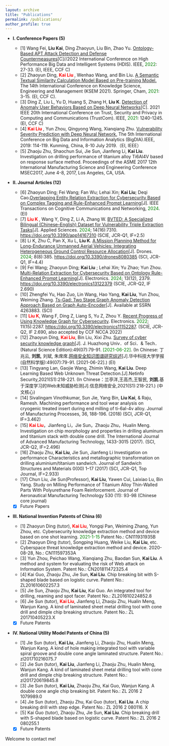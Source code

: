 ```yaml
---
layout: archive
title: "Publications"
permalink: /publications/
author_profile: true
---
```


<!--{% include base_path %}-->

<!--{% for post in site.publications reversed %}-->
<!--{% include archive-single.html %}-->
<!--{% endfor %}-->



* **I. Conference Papers (5)**
  * [1] Wang Fei, **Liu Kai**, Ding Zhaoyun, Liu Bin, Zhao Yu. [Ontology-Based APT Attack Detection and Defense Countermeasures](https://ieeexplore.ieee.org/document/9991678)[C]//2022 International Conference on High Performance Big Data and Intelligent Systems (HDIS). IEEE, <font color='green'>2022</font>: 27-33. (EI, IEEE, CCF C)
  * [2] Zhaoyun Ding, **<font color='red'> Kai Liu </font>**, Wenhao Wang, and Bin Liu. [A Semantic Textual Similarity Calculation Model Based on Pre-training Model.](https://doi.org/10.1007/978-3-030-82147-0_1) The 14th International Conference on Knowledge Science, Engineering and Management (KSEM 2021). Springer, Cham, <font color='green'>2021</font>: 3-15. (EI, CCF C).
  * [3] Ding Z, Liu L, Yu D, Huang S, Zhang H, **Liu K**. [Detection of Anomaly User Behaviors Based on Deep Neural Networks](https://ieeexplore.ieee.org/document/9724456)[C]. 2021 IEEE 20th International Conference on Trust, Security and Privacy in Computing and Communications (TrustCom). IEEE, <font color='green'>2021</font>: 1240-1245.(EI, CCF C)
  * [4] **<font color='red'> Kai Liu </font>**, Yun Zhou, Qingyong Wang, Xianqiang Zhu. [Vulnerability Severity Prediction with Deep Neural Network.](https://doi.org/10.1109/BigDIA.2019.8802851) The 5th International Conference on Big Data and Information Analytics (BigDIA).IEEE, 2019: 114-119. Kunming, China, 8-10 July 2019.（EI, IEEE）
  * [5] Zhaoju Zhu, Shaochun Sui, Jie Sun, Jianfeng Li, **Kai Liu**. Investigation on drilling performance of titanium alloy Ti6Al4V based on response surface method. Proceedings of the ASME 2017 12th International Manufacturing Science and Engineering Conference MSEC2017, June 4-8, 2017, Los Angeles, CA, USA.

* **II. Journal Articles (12)**
  * [6] Zhaoyun Ding; Fei Wang; Fan Wu; Lehai Xin; **Kai Liu**; Deqi Cao.[Overlapping Entity Relation Extraction for Cybersecurity Based on Complex Tagging and Rule-Enhanced Prompt Learning](https://ieeexplore.ieee.org/abstract/document/10757359)[J]. IEEE Transactions on Cognitive Communications and Networking, <font color='green'>2024</font>.(EI)
  * [7] **<font color='red'> Liu K </font>**, Wang Y, Ding Z, Li A, Zhang W. [BVTED: A Specialized Bilingual (Chinese–English) Dataset for Vulnerability Triple Extraction Tasks](https://www.mdpi.com/2076-3417/14/16/7310)[J]. Applied Sciences. <font color='green'>2024</font>; 14(16):7310. https://doi.org/10.3390/app14167310 (SCIE, JCR-Q1, IF=2.5)
  * [8] Li K, Zhu C, Pan X, Xu L, **Liu K**. [A Mission Planning Method for Long-Endurance Unmanned Aerial Vehicles: Integrating Heterogeneous Ground Control Resource Allocation](https://www.mdpi.com/2504-446X/8/8/385)[J]. Drones. <font color='green'>2024</font>; 8(8):385. https://doi.org/10.3390/drones8080385 (SCI, JCR-Q1, IF=4.4)
  * [9] Fei Wang; Zhaoyun Ding; **Kai Liu** ; Lehai Xin; Yu Zhao; Yun Zhou. [Multi-Relation Extraction for Cybersecurity Based on Ontology Rule-Enhanced Prompt Learning](https://www.mdpi.com/2079-9292/13/12/2379)[J]. Electronics. <font color='green'>2024</font>; 13(12), 2379. https://doi.org/10.3390/electronics13122379 (SCIE, JCR-Q2, IF 2.690)
  * [10] Zhengfei Yu, Hao Zuo, Lin Wang, Hao Yang, **Kai Liu**, Yun Zhou, Weiming Zhang. [Ts-Gad: Two Stage Graph Anomaly Detection Approach Based on Graph Auto-Encoder](https://papers.ssrn.com/sol3/papers.cfm?abstract_id=4263883)[J]. Available at SSRN 4263883. (SCI)
  * [11] **<font color='red'>Liu K</font>**, Wang F, Ding Z, Liang S, Yu Z, Zhou Y. [Recent Progress of Using Knowledge Graph for Cybersecurity](https://www.mdpi.com/2079-9292/11/15/2287). Electronics. <font color='green'>2022</font>; 11(15):2287. https://doi.org/10.3390/electronics11152287. (SCIE, JCR-Q2, IF 2.690, also accepted by CCF NCCA 2022)
  * [12] Zhaoyun Ding, **<font color='red'>Kai Liu</font>**, Bin Liu, Xixi Zhu. [Survey of cyber security knowledge graph](http://adm.hustxb.com/paper/download?uuid=4c8965ca370334e8b003afb2f07c18b2)[J]. J. Huazhong Univ．of Sci．& Tech．(Natural Science Edition):49(07):79-91. <font color='green'>[2021-06-22]</font>. (In Chinese: 丁兆云, **刘凯**, 刘斌, 朱席席.[网络安全知识图谱研究综述](http://adm.hustxb.com/paper/download?uuid=4c8965ca370334e8b003afb2f07c18b2)[J].华中科技大学学报(自然科学版):49(07):79-91. [2021-06-22].) (EI)
  * [13] Tingyang Lan, Gaojie Wang, Zhimin Wang, **Kai Liu**. Deep Learning Based Web Unknown Threat Detection.[J].Netinfo Security,2021(S1):218-221. (In Chinese：兰亭洋,王高杰,王智民, **刘凯**.基于深度学习的Web未知威胁检测[J].信息网络安全,2021(S1):218-221.) (中文核心)
  * [14] Sivalingam Vinothkumar, Sun Jie, Yang Bin, **Liu Kai**, & Raju, Ramesh. Machining performance and tool wear analysis on cryogenic treated insert during end milling of ti-6al-4v alloy. Journal of Manufacturing Processes, 36, 188-196. (2018) (SCI, JCR-Q1, IF=3.462)
  * [15] **<font color='red'>Kai Liu</font>**，Jianfeng Li，Jie Sun，Zhaoju Zhu，Hualin Meng. Investigation on chip morphology and properties in drilling aluminum and titanium stack with double cone drill. The International Journal of Advanced Manufacturing Technology, 1433-3015 (2017). (SCI, JCR-Q2, IF=2.496)
  * [16] Zhaoju Zhu, **Kai Liu**, Jie Sun, Jianfeng Li Investigation on performance Characteristics and metallographic transformation on drilling aluminium/titanium sandwich. Journal of Sandwich Structures and Materials 0(00) 1–17 (2017) (SCI, JCR-Q1, Top Journal, IF=2.933)
  * [17] Chun Liu, Jie Sun(Professor), **Kai Liu**, Yawen Cui, Laixiao Lu, Bin Yang. Study on Milling Performance of Titanium Alloy Thin-Walled Parts With Polyurethane Foam Reinforcement. Journal of Aeronautical Manufacturing Technology 530 (11): 93-98 (Chinese core journal)
  * [X] Future Papers

* **III. National Invention Patents of China (6)**
  * [1] Zhaoyun Ding (tutor), **<font color='red'>Kai Liu</font>**, Yongqi Pan, Weiming Zhang, Yun Zhou, etc. Cybersecurity knowledge extraction method and device based on one shot learning. <font color='green'>2021-1-15</font> Patent No.: CN111931935B
  * [2] Zhaoyun Ding (tutor), Songping Huang, Weike Liu, **Kai Liu**, etc. Cyberspace threat knowledge extraction method and device. 2020-08-28, No.: CN111597353A
  * [3] Yun Zhou, Peichao Wang, Xianqiang Zhu, Baodan Sun, **Kai Liu**. A method and system for evaluating the risk of Web attack on Information System. Patent No.: CN201811472325.4
  * [4] Kai Guo, Zhaoju Zhu, Jie Sun, **Kai Liu**. Chip breaking bit with S-shaped blade based on logistic curve. Patent No.: ZL201610602257.3
  * [5] Jie Sun, Zhaoju Zhu, **Kai Liu**, Kai Guo. An integrated tool for drilling, reaming and spot facer. Patent No.: ZL201610224852.8
  * [6] Jie Sun (tutor), **<font color='red'>Kai Liu</font>**, Jianfeng Li, Zhaoju Zhu, Hualin Meng, Wanjun Kang. A kind of laminated sheet metal drilling tool with cone drill and dimple chip breaking structure. Patent No.: ZL 201710405223.X
  * [X] Future Patents
* **IV. National Utility Model Patents of China (5)**
  * [1] Jie Sun (tutor), **Kai Liu**, Jianfeng Li, Zhaoju Zhu, Hualin Meng, Wanjun Kang. A kind of hole making integrated tool with variable spiral groove and double cone angle laminated structure. Patent No.: zl201710216075.7
  * [2] Jie Sun (tutor), **Kai Liu**, Jianfeng Li, Zhaoju Zhu, Hualin Meng, Wanjun Kang. A kind of laminated sheet metal drilling tool with cone drill and dimple chip breaking structure. Patent No.: zl201720619845.8
  * [3] Jie Sun (tutor), **Kai Liu**, Zhaoju Zhu, Kai Guo, Wanjun Kang. A double cone angle chip breaking bit. Patent No.: ZL 2016 2 1079989.0
  * [4] Jie Sun (tutor), Zhaoju Zhu, Kai Guo (tutor), **Kai Liu**. A chip breaking drill with step edge. Patent No.: ZL 2016 2 080116. X
  * [5] Kai Guo (tutor), Zhaoju Zhu, Jie Sun, **Kai Liu**. Chip breaking drill with S-shaped blade based on logistic curve. Patent No.: ZL 2016 2 080255.1
  * [X] Future Patents

Welcome to contact me!
